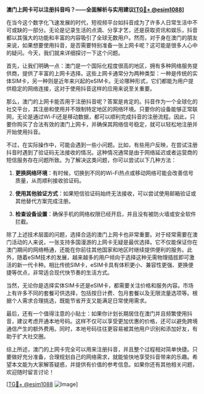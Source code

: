 **澳门上网卡可以注册抖音吗？——全面解析与实用建议[[TG💪+ @esim1088](https://t.me/s/esim1088)]**

在当今这个数字化飞速发展的时代，短视频平台如抖音成为了许多人日常生活中不可或缺的一部分。无论是记录生活的点滴、分享才艺，还是获取资讯和娱乐，抖音都以其强大的功能和丰富的内容吸引了全球无数用户。然而，对于身在澳门的朋友来说，如果想要使用抖音，是否需要特别准备一张上网卡呢？这可能是很多人心中的疑问。今天，我们就来详细探讨一下这个问题。

首先，让我们明确一点：澳门是一个国际化程度很高的地区，拥有多种网络服务提供商，提供了丰富的上网卡选择。这些上网卡通常分为两种类型：一种是传统的实体SIM卡，另一种则是近年来兴起的eSIM卡。无论哪种形式，它们都能为用户提供稳定的网络连接，这对于使用抖音这样的应用来说至关重要。

那么，澳门的上网卡能否用于注册抖音呢？答案是肯定的。抖音作为一个全球化的社交平台，其注册和使用并不限制特定地区的网络环境。只要你的设备能够正常联网，无论是通过Wi-Fi还是移动数据，都可以顺利完成抖音的注册流程。因此，只要你购买了合法有效的澳门上网卡，并确保其网络信号稳定，就可以轻松地注册并开始使用抖音。

不过，在实际操作中，可能会遇到一些小问题。比如，有些用户反映，在尝试注册抖音时遇到了验证码无法接收的情况。这种情况通常是由于网络延迟或者运营商的短信服务存在问题所致。为了解决这类问题，你可以尝试以下几种方法：

1. **更换网络环境**：有时候，切换到不同的Wi-Fi热点或移动网络可能会改善信号质量，从而顺利接收验证码。
   
2. **使用其他验证方式**：如果短信验证码始终无法接收，可以尝试使用邮箱验证或其他替代方案完成注册。

3. **检查设备设置**：确保手机的网络权限已经开启，并且没有被防火墙或安全软件拦截。

除了上述技术层面的问题，选择合适的澳门上网卡也非常重要。对于经常需要在澳门活动的人来说，一张支持多国漫游的上网卡无疑是最优选择。它不仅能保证你在澳门期间的网络畅通，还能在你前往其他国家和地区时继续提供便利的服务。此外，随着eSIM技术的发展，越来越多的用户倾向于选择这种无需物理插拔即可激活的新一代卡种。相比传统SIM卡，eSIM卡具有体积更小、兼容性更强、更换便捷等优点，非常适合现代快节奏的生活方式。

当然，无论你是选择实体SIM卡还是eSIM卡，都需要关注价格和服务内容。市场上有许多不同的套餐可供选择，包括按日计费、包月套餐以及无限流量选项等。根据个人需求合理挑选，既能节省开支又能满足日常使用需求。

最后，还有一个值得注意的小贴士：如果你计划长期居住在澳门并且频繁使用抖音，建议考虑开通本地号码。这样不仅可以享受更加优惠的价格，还可以避免跨境通信产生的额外费用。同时，本地号码往往更容易被其他用户识别和添加好友，有助于扩大社交圈。

综上所述，澳门的上网卡完全可以用来注册抖音，并且整个过程相对简单快捷。只要做好充分准备，合理规划自己的网络需求，就能愉快地享受抖音带来的乐趣。希望本文能为大家解答疑惑，并提供有价值的参考信息。如果你还有其他相关问题，欢迎随时留言讨论！

[[TG💪+ @esim1088](https://t.me/s/esim1088) ![Image](https://i.postimg.cc/4NQfJmqS/Snipaste-2025-05-13-00-14-12.png)]